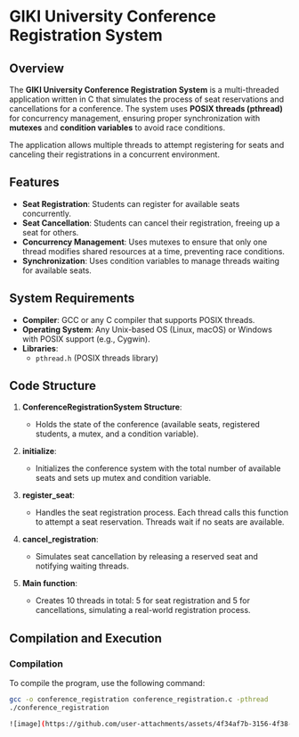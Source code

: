 # GIKI University Conference Registration System

## Overview

The **GIKI University Conference Registration System** is a multi-threaded application written in C that simulates the process of seat reservations and cancellations for a conference. The system uses **POSIX threads (pthread)** for concurrency management, ensuring proper synchronization with **mutexes** and **condition variables** to avoid race conditions.

The application allows multiple threads to attempt registering for seats and canceling their registrations in a concurrent environment.

## Features

- **Seat Registration**: Students can register for available seats concurrently.
- **Seat Cancellation**: Students can cancel their registration, freeing up a seat for others.
- **Concurrency Management**: Uses mutexes to ensure that only one thread modifies shared resources at a time, preventing race conditions.
- **Synchronization**: Uses condition variables to manage threads waiting for available seats.

## System Requirements

- **Compiler**: GCC or any C compiler that supports POSIX threads.
- **Operating System**: Any Unix-based OS (Linux, macOS) or Windows with POSIX support (e.g., Cygwin).
- **Libraries**: 
  - `pthread.h` (POSIX threads library)

## Code Structure

1. **ConferenceRegistrationSystem Structure**: 
   - Holds the state of the conference (available seats, registered students, a mutex, and a condition variable).

2. **initialize**: 
   - Initializes the conference system with the total number of available seats and sets up mutex and condition variable.

3. **register_seat**: 
   - Handles the seat registration process. Each thread calls this function to attempt a seat reservation. Threads wait if no seats are available.

4. **cancel_registration**: 
   - Simulates seat cancellation by releasing a reserved seat and notifying waiting threads.

5. **Main function**:
   - Creates 10 threads in total: 5 for seat registration and 5 for cancellations, simulating a real-world registration process.

## Compilation and Execution

### Compilation

To compile the program, use the following command:

```bash
gcc -o conference_registration conference_registration.c -pthread
./conference_registration

![image](https://github.com/user-attachments/assets/4f34af7b-3156-4f38-a886-40fabf3b7ff9)

